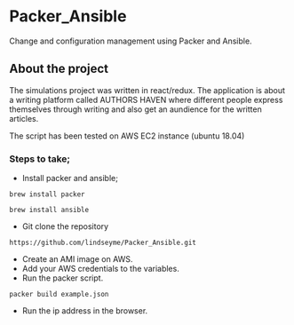 # Packer_Ansible
Change and configuration management using Packer and Ansible.

## About the project
The simulations project was written in react/redux. The application is about a writing platform called AUTHORS HAVEN where different people express themselves through writing and also get an aundience for the written articles.

The script has been tested on AWS EC2 instance (ubuntu 18.04)

### Steps to take;
- Install packer and ansible;

`brew install packer`

`brew install ansible` 

- Git clone the repository

`https://github.com/lindseyme/Packer_Ansible.git`

- Create an AMI image on AWS.
- Add your AWS credentials to the variables.
- Run the packer script.

`packer build example.json`

- Run the ip address in the browser.
